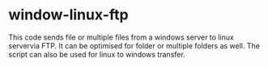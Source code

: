 # window-linux-ftp
This code sends file or multiple files from a windows server to linux servervia FTP.
It can be optimised for folder or multiple folders as well.
The script can also be used for linux to windows transfer.

